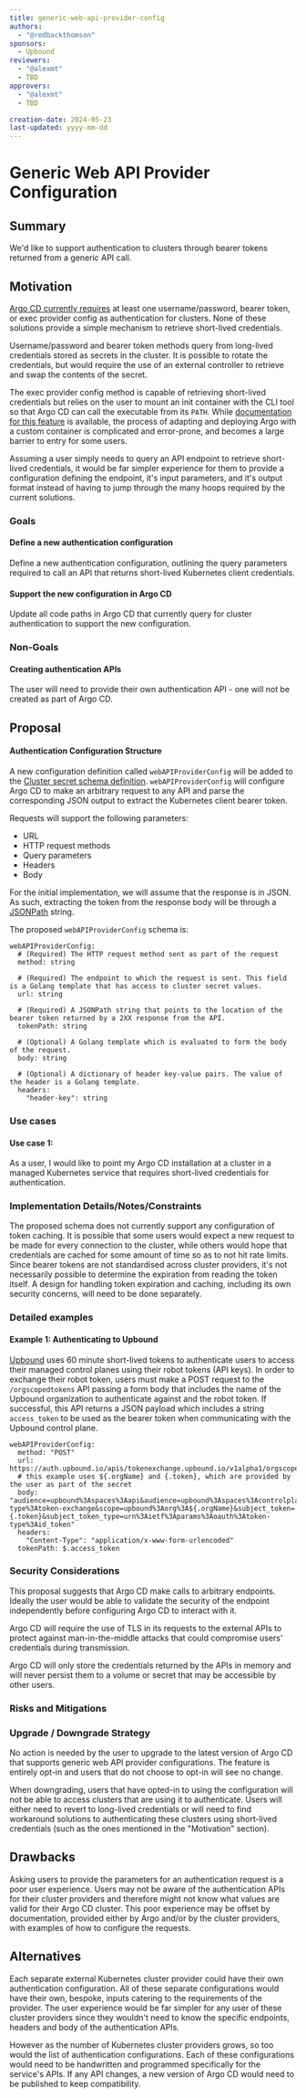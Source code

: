 ```yaml
---
title: generic-web-api-provider-config
authors:
  - "@redbackthomson"
sponsors:
  - Upbound
reviewers:
  - "@alexmt"
  - TBD
approvers:
  - "@alexmt"
  - TBD

creation-date: 2024-05-23
last-updated: yyyy-mm-dd
---
```


# Generic Web API Provider Configuration

## Summary

We'd like to support authentication to clusters through bearer tokens returned from a generic API call.

## Motivation

[Argo CD currently requires][current-docs] at least one username/password, bearer token, or exec provider config as authentication for clusters. None of these solutions provide a simple mechanism to retrieve short-lived credentials.

Username/password and bearer token methods query from long-lived credentials stored as secrets in the cluster. It is possible to rotate the credentials, but would require the use of an external controller to retrieve and swap the contents of the secret.

The exec provider config method is capable of retrieving short-lived credentials but relies on the user to mount an init container with the CLI tool so that Argo CD can call the executable from its `PATH`. While [documentation for this feature][exec-docs] is available, the process of adapting and deploying Argo with a custom container is complicated and error-prone, and becomes a large barrier to entry for some users.

Assuming a user simply needs to query an API endpoint to retrieve short-lived credentials, it would be far simpler experience for them to provide a configuration defining the endpoint, it's input parameters, and it's output format instead of having to jump through the many hoops required by the current solutions.

[current-docs]: https://argo-cd.readthedocs.io/en/stable/operator-manual/declarative-setup/#clusters
[exec-docs]: https://argo-cd.readthedocs.io/en/stable/operator-manual/custom_tools/#byoi-build-your-own-image

### Goals

#### Define a new authentication configuration

Define a new authentication configuration, outlining the query parameters required to call an API that returns short-lived Kubernetes client credentials. 

#### Support the new configuration in Argo CD

Update all code paths in Argo CD that currently query for cluster authentication to support the new configuration.

### Non-Goals

#### Creating authentication APIs

The user will need to provide their own authentication API - one will not be created as part of Argo CD.

## Proposal

#### Authentication Configuration Structure

A new configuration definition called `webAPIProviderConfig` will be added to the [Cluster secret schema definition][current-docs]. `webAPIProviderConfig` will configure Argo CD to make an arbitrary request to any API and parse the corresponding JSON output to extract the Kubernetes client bearer token.

Requests will support the following parameters:
- URL
- HTTP request methods
- Query parameters
- Headers
- Body

For the initial implementation, we will assume that the response is in JSON. As such, extracting the token from the response body will be through a [JSONPath][json-path] string.

The proposed `webAPIProviderConfig` schema is:
```yaml!
webAPIProviderConfig:
  # (Required) The HTTP request method sent as part of the request
  method: string
  
  # (Required) The endpoint to which the request is sent. This field is a Golang template that has access to cluster secret values.
  url: string
  
  # (Required) A JSONPath string that points to the location of the bearer token returned by a 2XX response from the API.
  tokenPath: string
  
  # (Optional) A Golang template which is evaluated to form the body of the request.
  body: string
  
  # (Optional) A dictionary of header key-value pairs. The value of the header is a Golang template.
  headers:
    "header-key": string
```

[json-path]: https://github.com/json-path/JsonPath

### Use cases

#### Use case 1:

As a user, I would like to point my Argo CD installation at a cluster in a managed Kubernetes service that requires short-lived credentials for authentication.

### Implementation Details/Notes/Constraints

The proposed schema does not currently support any configuration of token caching. It is possible that some users would expect a new request to be made for every connection to the cluster, while others would hope that credentials are cached for some amount of time so as to not hit rate limits. Since bearer tokens are not standardised across cluster providers, it's not necessarily possible to determine the expiration from reading the token itself. A design for handling token expiration and caching, including its own security concerns, will need to be done separately.

### Detailed examples

#### Example 1: Authenticating to Upbound

[Upbound][upbound] uses 60 minute short-lived tokens to authenticate users to access their managed control planes using their robot tokens (API keys). In order to exchange their robot token, users must make a POST request to the `/orgscopedtokens` API passing a form body that includes the name of the Upbound organization to authenticate against and the robot token. If successful, this API returns a JSON payload which includes a string `access_token` to be used as the bearer token when communicating with the Upbound control plane.

```yaml!
webAPIProviderConfig:
  method: "POST"
  url: https://auth.upbound.io/apis/tokenexchange.upbound.io/v1alpha1/orgscopedtokens
  # this example uses ${.orgName} and {.token}, which are provided by the user as part of the secret
  body: "audience=upbound%3Aspaces%3Aapi&audience=upbound%3Aspaces%3Acontrolplanes&grant_type=urn%3Aietf%3Aparams%3Aoauth%3Agrant-type%3Atoken-exchange&scope=upbound%3Aorg%3A${.orgName}&subject_token={.token}&subject_token_type=urn%3Aietf%3Aparams%3Aoauth%3Atoken-type%3Aid_token"
  headers:
    "Content-Type": "application/x-www-form-urlencoded"
  tokenPath: $.access_token
```

[upbound]: https://www.upbound.io/

### Security Considerations

This proposal suggests that Argo CD make calls to arbitrary endpoints. Ideally the user would be able to validate the security of the endpoint independently before configuring Argo CD to interact with it.

Argo CD will require the use of TLS in its requests to the external APIs to protect against man-in-the-middle attacks that could compromise users' credentials during transmission.

Argo CD will only store the credentials returned by the APIs in memory and will never persist them to a volume or secret that may be accessible by other users.

### Risks and Mitigations



### Upgrade / Downgrade Strategy

No action is needed by the user to upgrade to the latest version of Argo CD that supports generic web API provider configurations. The feature is entirely opt-in and users that do not choose to opt-in will see no change.

When downgrading, users that have opted-in to using the configuration will not be able to access clusters that are using it to authenticate. Users will either need to revert to long-lived credentials or will need to find workaround solutions to authenticating these clusters using short-lived credentials (such as the ones mentioned in the "Motivation" section).

## Drawbacks

Asking users to provide the parameters for an authentication request is a poor user experience. Users may not be aware of the authentication APIs for their cluster providers and therefore might not know what values are valid for their Argo CD cluster. This poor experience may be offset by documentation, provided either by Argo and/or by the cluster providers, with examples of how to configure the requests.

## Alternatives

Each separate external Kubernetes cluster provider could have their own authentication configuration. All of these separate configurations would have their own, bespoke, inputs catering to the requirements of the provider. The user experience would be far simpler for any user of these cluster providers since they wouldn't need to know the specific endpoints, headers and body of the authentication APIs.

However as the number of Kubernetes cluster providers grows, so too would the list of authentication configurations. Each of these configurations would need to be handwritten and programmed specifically for the service's APIs. If any API changes, a new version of Argo CD would need to be published to keep compatibility.
